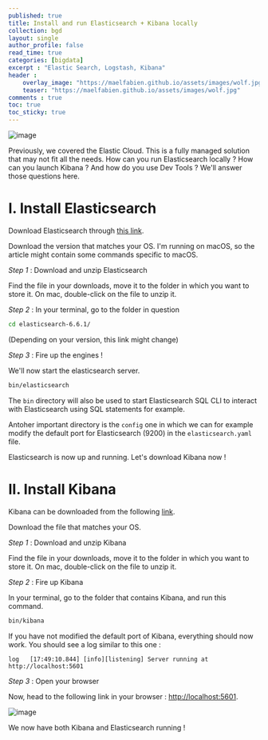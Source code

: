 ```yaml
---
published: true
title: Install and run Elasticsearch + Kibana locally
collection: bgd
layout: single
author_profile: false
read_time: true
categories: [bigdata]
excerpt : "Elastic Search, Logstash, Kibana"
header :
    overlay_image: "https://maelfabien.github.io/assets/images/wolf.jpg"
    teaser: "https://maelfabien.github.io/assets/images/wolf.jpg"
comments : true
toc: true
toc_sticky: true
---
```


![image](https://maelfabien.github.io/assets/images/els.png)

Previously, we covered the Elastic Cloud. This is a fully managed solution that may not fit all the needs. How can you run Elasticsearch locally ? How can you launch Kibana ? And how do you use Dev Tools ? We'll answer those questions here.

# I. Install Elasticsearch

Download Elasticsearch through <span style="color:blue">[this link](https://www.elastic.co/downloads/elasticsearch)</span>. 

Download the version that matches your OS. I'm running on macOS, so the article might contain some commands specific to macOS.

*Step 1* : Download and unzip Elasticsearch

Find the file in your downloads, move it to the folder in which you want to store it. On mac, double-click on the file to unzip it.

*Step 2* : In your terminal, go to the folder in question

```bash
cd elasticsearch-6.6.1/
```

(Depending on your version, this link might change)

*Step 3* : Fire up the engines ! 

We'll now start the elasticsearch server.

```bash
bin/elasticsearch
```
The `bin` directory will also be used to start Elasticsearch SQL CLI to interact with Elasticsearch using SQL statements for example. 

Antoher important directory is the `config` one in which we can for example modify the default port for Elasticsearch (9200) in the `elasticsearch.yaml` file.

Elasticsearch is now up and running. Let's download Kibana now !

# II. Install Kibana

Kibana can be downloaded from the following <span style="color:blue">[link](https://www.elastic.co/downloads/kibana)</span>.

Download the file that matches your OS.

*Step 1* : Download and unzip Kibana

Find the file in your downloads, move it to the folder in which you want to store it. On mac, double-click on the file to unzip it.

*Step 2* : Fire up Kibana

In your terminal, go to the folder that contains Kibana, and run this command. 

```bash
bin/kibana
```

If you have not modified the default port of Kibana, everything should now work. You should see a log similar to this one :
```
log   [17:49:10.844] [info][listening] Server running at http://localhost:5601
```

*Step 3* : Open your browser

Now, head to the following link in your browser : <span style="color:blue">[http://localhost:5601](http://localhost:5601)</span>.

![image](https://maelfabien.github.io/assets/images/el_1.png)

We now have both Kibana and Elasticsearch running !
